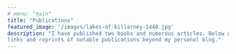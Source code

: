 ```yaml
---
# menu: "main"
title: "Publications"
featured_image: '/images/lakes-of-killarney-1440.jpg'
description: "I have published two books and numerous articles. Below are a few 
links and reprints of notable publications beyond my personal blog."
---
```



